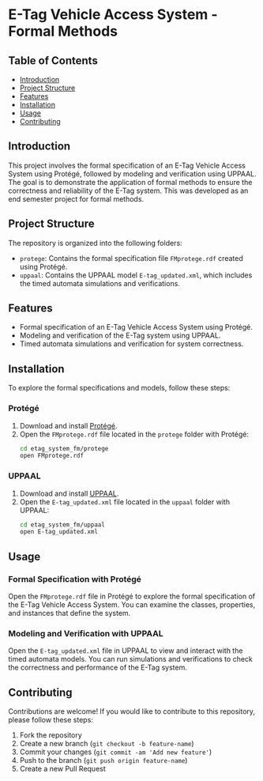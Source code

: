 # E-Tag Vehicle Access System - Formal Methods

## Table of Contents

- [Introduction](#introduction)
- [Project Structure](#project-structure)
- [Features](#features)
- [Installation](#installation)
- [Usage](#usage)
- [Contributing](#contributing)

## Introduction

This project involves the formal specification of an E-Tag Vehicle Access System using Protégé, followed by modeling and verification using UPPAAL. The goal is to demonstrate the application of formal methods to ensure the correctness and reliability of the E-Tag system. This was developed as an end semester project for formal methods.

## Project Structure

The repository is organized into the following folders:

- `protege`: Contains the formal specification file `FMprotege.rdf` created using Protégé.
- `uppaal`: Contains the UPPAAL model `E-tag_updated.xml`, which includes the timed automata simulations and verifications.

## Features

- Formal specification of an E-Tag Vehicle Access System using Protégé.
- Modeling and verification of the E-Tag system using UPPAAL.
- Timed automata simulations and verification for system correctness.

## Installation

To explore the formal specifications and models, follow these steps:

### Protégé

1. Download and install [Protégé](https://protege.stanford.edu/).
2. Open the `FMprotege.rdf` file located in the `protege` folder with Protégé:
    ```bash
    cd etag_system_fm/protege
    open FMprotege.rdf
    ```

### UPPAAL

1. Download and install [UPPAAL](http://www.uppaal.org/).
2. Open the `E-tag_updated.xml` file located in the `uppaal` folder with UPPAAL:
    ```bash
    cd etag_system_fm/uppaal
    open E-tag_updated.xml
    ```

## Usage

### Formal Specification with Protégé

Open the `FMprotege.rdf` file in Protégé to explore the formal specification of the E-Tag Vehicle Access System. You can examine the classes, properties, and instances that define the system.

### Modeling and Verification with UPPAAL

Open the `E-tag_updated.xml` file in UPPAAL to view and interact with the timed automata models. You can run simulations and verifications to check the correctness and performance of the E-Tag system.

## Contributing

Contributions are welcome! If you would like to contribute to this repository, please follow these steps:

1. Fork the repository
2. Create a new branch (`git checkout -b feature-name`)
3. Commit your changes (`git commit -am 'Add new feature'`)
4. Push to the branch (`git push origin feature-name`)
5. Create a new Pull Request




